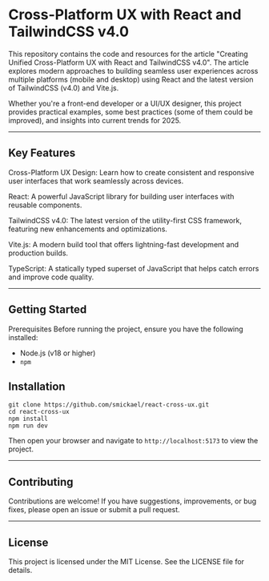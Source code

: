 # Cross-Platform UX with React and TailwindCSS v4.0

This repository contains the code and resources for the article "Creating Unified Cross-Platform UX with React and TailwindCSS v4.0". The article explores modern approaches to building seamless user experiences across multiple platforms (mobile and desktop) using React and the latest version of TailwindCSS (v4.0) and Vite.js.

Whether you're a front-end developer or a UI/UX designer, this project provides practical examples, some best practices (some of them could be improved), and insights into current trends for 2025.

___

## Key Features

Cross-Platform UX Design: Learn how to create consistent and responsive user interfaces that work seamlessly across devices.

React: A powerful JavaScript library for building user interfaces with reusable components.

TailwindCSS v4.0: The latest version of the utility-first CSS framework, featuring new enhancements and optimizations.

Vite.js: A modern build tool that offers lightning-fast development and production builds.

TypeScript: A statically typed superset of JavaScript that helps catch errors and improve code quality.

___

## Getting Started
Prerequisites
Before running the project, ensure you have the following installed:

- Node.js (v18 or higher)
- `npm`

## Installation
```
git clone https://github.com/smickael/react-cross-ux.git
cd react-cross-ux
npm install
npm run dev
```
Then open your browser and navigate to `http://localhost:5173` to view the project.
___

## Contributing
Contributions are welcome! If you have suggestions, improvements, or bug fixes, please open an issue or submit a pull request.
___

## License
This project is licensed under the MIT License. See the LICENSE file for details.